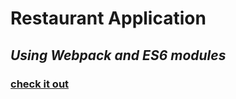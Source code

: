 # Restaurant Application

## *Using Webpack and ES6 modules*

### [check it out](https://danieledefoe.github.io/Webpack-App/dist/index.html)
